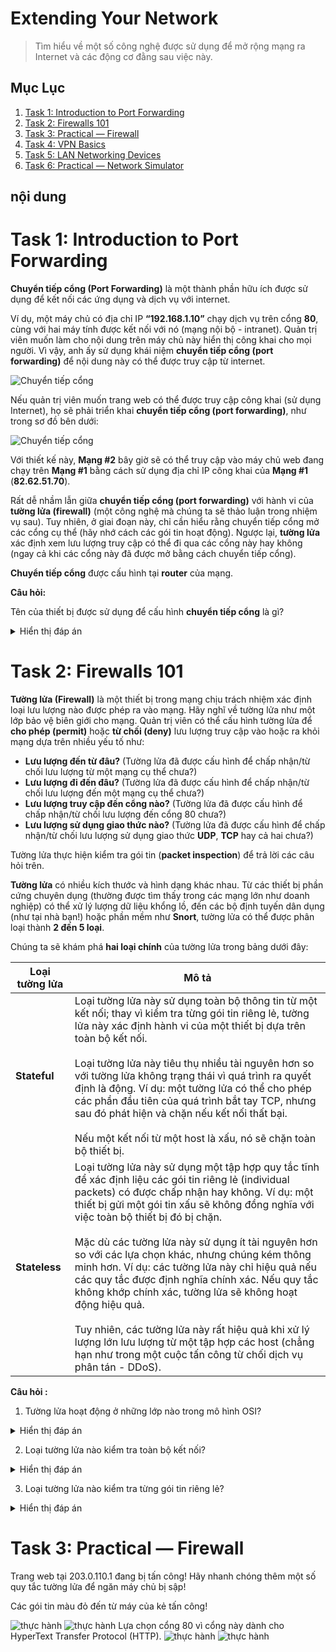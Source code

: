 # Extending Your Network

> Tìm hiểu về một số công nghệ được sử dụng để mở rộng mạng ra Internet và các động cơ đằng sau việc này.

## Mục Lục

1. [Task 1: Introduction to Port Forwarding](#task-1-introduction-to-port-forwarding)  
2. [Task 2: Firewalls 101](#task-2-firewalls-101)  
3. [Task 3: Practical — Firewall](#task-3-practical--firewall)  
4. [Task 4: VPN Basics](#task-4-vpn-basics)  
5. [Task 5: LAN Networking Devices](#task-5-lan-networking-devices)  
6. [Task 6: Practical — Network Simulator](#task-6-practical--network-simulator)

## nội dung

# Task 1: Introduction to Port Forwarding

**Chuyển tiếp cổng (Port Forwarding)** là một thành phần hữu ích được sử dụng để kết nối các ứng dụng và dịch vụ với internet.  

Ví dụ, một máy chủ có địa chỉ IP **“192.168.1.10”** chạy dịch vụ trên cổng **80**, cùng với hai máy tính được kết nối với nó (mạng nội bộ - intranet). Quản trị viên muốn làm cho nội dung trên máy chủ này hiển thị công khai cho mọi người. Vì vậy, anh ấy sử dụng khái niệm **chuyển tiếp cổng (port forwarding)** để nội dung này có thể được truy cập từ internet.

![Chuyển tiếp cổng](./img/5_Extending_Your_Network/1.1.png)

Nếu quản trị viên muốn trang web có thể được truy cập công khai (sử dụng Internet), họ sẽ phải triển khai **chuyển tiếp cổng (port forwarding)**, như trong sơ đồ bên dưới:

![Chuyển tiếp cổng](./img/5_Extending_Your_Network/1.2.png)

Với thiết kế này, **Mạng #2** bây giờ sẽ có thể truy cập vào máy chủ web đang chạy trên **Mạng #1** bằng cách sử dụng địa chỉ IP công khai của **Mạng #1** (**82.62.51.70**).

Rất dễ nhầm lẫn giữa **chuyển tiếp cổng (port forwarding)** với hành vi của **tường lửa (firewall)** (một công nghệ mà chúng ta sẽ thảo luận trong nhiệm vụ sau). Tuy nhiên, ở giai đoạn này, chỉ cần hiểu rằng chuyển tiếp cổng mở các cổng cụ thể (hãy nhớ cách các gói tin hoạt động). Ngược lại, **tường lửa** xác định xem lưu lượng truy cập có thể đi qua các cổng này hay không (ngay cả khi các cổng này đã được mở bằng cách chuyển tiếp cổng).

**Chuyển tiếp cổng** được cấu hình tại **router** của mạng.

**Câu hỏi:**  

Tên của thiết bị được sử dụng để cấu hình **chuyển tiếp cổng** là gì?  

<details>  
  <summary>Hiển thị đáp án</summary>  
  Đáp án: router  
</details>  

# Task 2: Firewalls 101

**Tường lửa (Firewall)** là một thiết bị trong mạng chịu trách nhiệm xác định loại lưu lượng nào được phép ra vào mạng. Hãy nghĩ về tường lửa như một lớp bảo vệ biên giới cho mạng. Quản trị viên có thể cấu hình tường lửa để **cho phép (permit)** hoặc **từ chối (deny)** lưu lượng truy cập vào hoặc ra khỏi mạng dựa trên nhiều yếu tố như:

- **Lưu lượng đến từ đâu?** (Tường lửa đã được cấu hình để chấp nhận/từ chối lưu lượng từ một mạng cụ thể chưa?)  
- **Lưu lượng đi đến đâu?** (Tường lửa đã được cấu hình để chấp nhận/từ chối lưu lượng đến một mạng cụ thể chưa?)  
- **Lưu lượng truy cập đến cổng nào?** (Tường lửa đã được cấu hình để chấp nhận/từ chối lưu lượng đến cổng 80 chưa?)  
- **Lưu lượng sử dụng giao thức nào?** (Tường lửa đã được cấu hình để chấp nhận/từ chối lưu lượng sử dụng giao thức **UDP**, **TCP** hay cả hai chưa?)  

Tường lửa thực hiện kiểm tra gói tin (**packet inspection**) để trả lời các câu hỏi trên.

**Tường lửa** có nhiều kích thước và hình dạng khác nhau. Từ các thiết bị phần cứng chuyên dụng (thường được tìm thấy trong các mạng lớn như doanh nghiệp) có thể xử lý lượng dữ liệu khổng lồ, đến các bộ định tuyến dân dụng (như tại nhà bạn!) hoặc phần mềm như **Snort**, tường lửa có thể được phân loại thành **2 đến 5 loại**.

Chúng ta sẽ khám phá **hai loại chính** của tường lửa trong bảng dưới đây:

| **Loại tường lửa** | **Mô tả**                                                                                                                                       |
|---------------------|-------------------------------------------------------------------------------------------------------------------------------------------------|
| **Stateful**        | Loại tường lửa này sử dụng toàn bộ thông tin từ một kết nối; thay vì kiểm tra từng gói tin riêng lẻ, tường lửa này xác định hành vi của một thiết bị dựa trên toàn bộ kết nối. <br><br> Loại tường lửa này tiêu thụ nhiều tài nguyên hơn so với tường lửa không trạng thái vì quá trình ra quyết định là động. Ví dụ: một tường lửa có thể cho phép các phần đầu tiên của quá trình bắt tay TCP, nhưng sau đó phát hiện và chặn nếu kết nối thất bại. <br><br>  Nếu một kết nối từ một host là xấu, nó sẽ chặn toàn bộ thiết bị. |
| **Stateless**       | Loại tường lửa này sử dụng một tập hợp quy tắc tĩnh để xác định liệu các gói tin riêng lẻ (individual packets) có được chấp nhận hay không. Ví dụ: một thiết bị gửi một gói tin xấu sẽ không đồng nghĩa với việc toàn bộ thiết bị đó bị chặn. <br><br> Mặc dù các tường lửa này sử dụng ít tài nguyên hơn so với các lựa chọn khác, nhưng chúng kém thông minh hơn. Ví dụ: các tường lửa này chỉ hiệu quả nếu các quy tắc được định nghĩa chính xác. Nếu quy tắc không khớp chính xác, tường lửa sẽ không hoạt động hiệu quả. <br><br> Tuy nhiên, các tường lửa này rất hiệu quả khi xử lý lượng lớn lưu lượng từ một tập hợp các host (chẳng hạn như trong một cuộc tấn công từ chối dịch vụ phân tán - DDoS).|

**Câu hỏi :**  

1. Tường lửa hoạt động ở những lớp nào trong mô hình OSI?
   
<details>  
  <summary>Hiển thị đáp án</summary>  
  Đáp án: Layer 3, Layer 4  
</details>  

2. Loại tường lửa nào kiểm tra toàn bộ kết nối?  

<details>  
  <summary>Hiển thị đáp án</summary>  
  Đáp án: stateful  
</details>  

3. Loại tường lửa nào kiểm tra từng gói tin riêng lẻ?  

<details>  
  <summary>Hiển thị đáp án</summary>  
  Đáp án: stateless  
</details>  

# Task 3: Practical — Firewall

Trang web tại 203.0.110.1 đang bị tấn công! Hãy nhanh chóng thêm một số quy tắc tường lửa để ngăn máy chủ bị sập!

Các gói tin màu đỏ đến từ máy của kẻ tấn công!

![thực hành](./img/5_Extending_Your_Network/3.1.png)
![thực hành](./img/5_Extending_Your_Network/3.2.png)
Lựa chọn cổng 80 vì cổng này dành cho HyperText Transfer Protocol (HTTP).
![thực hành](./img/5_Extending_Your_Network/3.3.png)
![thực hành](./img/5_Extending_Your_Network/3.4.png)

